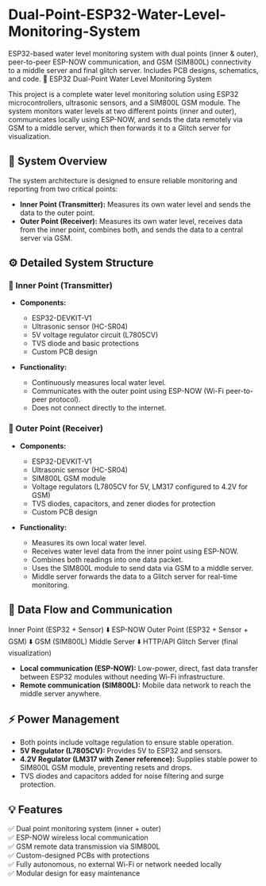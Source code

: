 # Dual-Point-ESP32-Water-Level-Monitoring-System
 ESP32-based water level monitoring system with dual points (inner &amp; outer), peer-to-peer ESP-NOW communication, and GSM (SIM800L) connectivity to a middle server and final glitch server. Includes PCB designs, schematics, and code.
 🌊 ESP32 Dual-Point Water Level Monitoring System

This project is a complete water level monitoring solution using ESP32 microcontrollers, ultrasonic sensors, and a SIM800L GSM module. The system monitors water levels at two different points (inner and outer), communicates locally using ESP-NOW, and sends the data remotely via GSM to a middle server, which then forwards it to a Glitch server for visualization.

## 🚰 System Overview

The system architecture is designed to ensure reliable monitoring and reporting from two critical points:

- **Inner Point (Transmitter):** Measures its own water level and sends the data to the outer point.
- **Outer Point (Receiver):** Measures its own water level, receives data from the inner point, combines both, and sends the data to a central server via GSM.

## ⚙️ Detailed System Structure

### 📍 Inner Point (Transmitter)

- **Components:**
  - ESP32-DEVKIT-V1
  - Ultrasonic sensor (HC-SR04)
  - 5V voltage regulator circuit (L7805CV)
  - TVS diode and basic protections
  - Custom PCB design

- **Functionality:**
  - Continuously measures local water level.
  - Communicates with the outer point using ESP-NOW (Wi-Fi peer-to-peer protocol).
  - Does not connect directly to the internet.

### 📍 Outer Point (Receiver)

- **Components:**
  - ESP32-DEVKIT-V1
  - Ultrasonic sensor (HC-SR04)
  - SIM800L GSM module
  - Voltage regulators (L7805CV for 5V, LM317 configured to 4.2V for GSM)
  - TVS diodes, capacitors, and zener diodes for protection
  - Custom PCB design

- **Functionality:**
  - Measures its own local water level.
  - Receives water level data from the inner point using ESP-NOW.
  - Combines both readings into one data packet.
  - Uses the SIM800L module to send data via GSM to a middle server.
  - Middle server forwards the data to a Glitch server for real-time monitoring.

## 🔄 Data Flow and Communication

Inner Point (ESP32 + Sensor)
⬇️ ESP-NOW
Outer Point (ESP32 + Sensor + GSM)
⬇️ GSM (SIM800L)
Middle Server
⬇️ HTTP/API
Glitch Server (final visualization)

- **Local communication (ESP-NOW):** Low-power, direct, fast data transfer between ESP32 modules without needing Wi-Fi infrastructure.
- **Remote communication (SIM800L):** Mobile data network to reach the middle server anywhere.

## ⚡ Power Management

- Both points include voltage regulation to ensure stable operation.
- **5V Regulator (L7805CV):** Provides 5V to ESP32 and sensors.
- **4.2V Regulator (LM317 with Zener reference):** Supplies stable power to SIM800L GSM module, preventing resets and drops.
- TVS diodes and capacitors added for noise filtering and surge protection.

## 💡 Features

✅ Dual point monitoring system (inner + outer)  
✅ ESP-NOW wireless local communication  
✅ GSM remote data transmission via SIM800L  
✅ Custom-designed PCBs with protections  
✅ Fully autonomous, no external Wi-Fi or network needed locally  
✅ Modular design for easy maintenance
